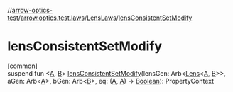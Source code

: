//[arrow-optics-test](../../../index.md)/[arrow.optics.test.laws](../index.md)/[LensLaws](index.md)/[lensConsistentSetModify](lens-consistent-set-modify.md)

# lensConsistentSetModify

[common]\
suspend fun &lt;[A](lens-consistent-set-modify.md), [B](lens-consistent-set-modify.md)&gt; [lensConsistentSetModify](lens-consistent-set-modify.md)(lensGen: Arb&lt;[Lens](../../../../arrow-annotations/arrow.optics/-lens/index.md)&lt;[A](lens-consistent-set-modify.md), [B](lens-consistent-set-modify.md)&gt;&gt;, aGen: Arb&lt;[A](lens-consistent-set-modify.md)&gt;, bGen: Arb&lt;[B](lens-consistent-set-modify.md)&gt;, eq: ([A](lens-consistent-set-modify.md), [A](lens-consistent-set-modify.md)) -&gt; [Boolean](https://kotlinlang.org/api/latest/jvm/stdlib/kotlin/-boolean/index.html)): PropertyContext
